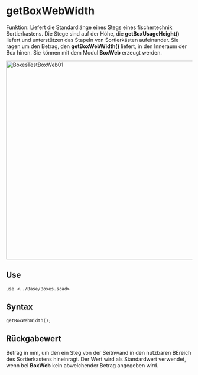 # getBoxWebWidth

Funktion: Liefert die Standardlänge eines Stegs eines fischertechnik Sortierkastens. Die Stege sind auf der Höhe, die __getBoxUsageHeight()__ liefert und unterstützen das Stapeln von Sortierkästen aufeinander. Sie ragen um den Betrag, den __getBoxWebWidth()__ liefert, in den Inneraum der Box hinen. Sie können mit dem Modul __BoxWeb__ erzeugt werden.

<img width="537" alt="BoxesTestBoxWeb01" src="https://user-images.githubusercontent.com/48654609/167318969-92523f26-9f76-457a-9ba3-4f03b061b8a4.png">

## Use
<pre><code>use &lt;../Base/Boxes.scad&gt;</pre></code>

## Syntax
<pre><code>getBoxWebWidth();
</pre></code>

## Rückgabewert
Betrag in mm, um den ein Steg von der Seitnwand in den nutzbaren BEreich des Sortierkastens hineinragt. Der Wert wird als Standardwert verwendet, wenn bei __BoxWeb__ kein abweichender Betrag angegeben wird.
